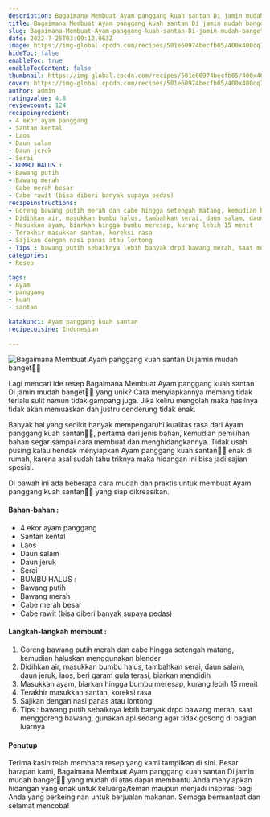 ```yaml
---
description: Bagaimana Membuat Ayam panggang kuah santan Di jamin mudah banget"
title: Bagaimana Membuat Ayam panggang kuah santan Di jamin mudah banget
slug: Bagaimana-Membuat-Ayam-panggang-kuah-santan-Di-jamin-mudah-banget
date: 2022-7-25T03:09:12.063Z
image: https://img-global.cpcdn.com/recipes/501e60974becfb05/400x400cq70/photo.jpg
hideToc: false
enableToc: true
enableTocContent: false
thumbnail: https://img-global.cpcdn.com/recipes/501e60974becfb05/400x400cq70/photo.jpg
cover: https://img-global.cpcdn.com/recipes/501e60974becfb05/400x400cq70/photo.jpg
author: admin
ratingvalue: 4.8
reviewcount: 124
recipeingredient:
- 4 ekor ayam panggang
- Santan kental
- Laos
- Daun salam
- Daun jeruk
- Serai
- BUMBU HALUS :
- Bawang putih
- Bawang merah
- Cabe merah besar
- Cabe rawit (bisa diberi banyak supaya pedas)
recipeinstructions:
- Goreng bawang putih merah dan cabe hingga setengah matang, kemudian haluskan menggunakan blender
- Didihkan air, masukkan bumbu halus, tambahkan serai, daun salam, daun jeruk, laos, beri garam gula terasi, biarkan mendidih
- Masukkan ayam, biarkan hingga bumbu meresap, kurang lebih 15 menit
- Terakhir masukkan santan, koreksi rasa
- Sajikan dengan nasi panas atau lontong
- Tips : bawang putih sebaiknya lebih banyak drpd bawang merah, saat menggoreng bawang, gunakan api sedang agar tidak gosong di bagian luarnya
categories:
- Resep

tags:
- Ayam
- panggang
- kuah
- santan

katakunci: Ayam panggang kuah santan
recipecuisine: Indonesian

---
```


![Bagaimana Membuat Ayam panggang kuah santan Di jamin mudah banget👩‍🍳](https://img-global.cpcdn.com/recipes/501e60974becfb05/400x400cq70/photo.jpg)

Lagi mencari ide resep Bagaimana Membuat Ayam panggang kuah santan Di jamin mudah banget👩‍🍳 yang unik? Cara menyiapkannya memang tidak terlalu sulit namun tidak gampang juga. Jika keliru mengolah maka hasilnya tidak akan memuaskan dan justru cenderung tidak enak.

Banyak hal yang sedikit banyak mempengaruhi kualitas rasa dari Ayam panggang kuah santan👩‍🍳, pertama dari jenis bahan, kemudian pemilihan bahan segar sampai cara membuat dan menghidangkannya. Tidak usah pusing kalau hendak menyiapkan Ayam panggang kuah santan👩‍🍳 enak di rumah, karena asal sudah tahu triknya maka hidangan ini bisa jadi sajian spesial.

Di bawah ini ada beberapa cara mudah dan praktis untuk membuat Ayam panggang kuah santan👩‍🍳 yang siap dikreasikan.

<!--inarticleads1-->

#### Bahan-bahan :

- 4 ekor ayam panggang
- Santan kental
- Laos
- Daun salam
- Daun jeruk
- Serai
- BUMBU HALUS :
- Bawang putih
- Bawang merah
- Cabe merah besar
- Cabe rawit (bisa diberi banyak supaya pedas)

<!--inarticleads2-->

#### Langkah-langkah membuat :

1. Goreng bawang putih merah dan cabe hingga setengah matang, kemudian haluskan menggunakan blender
1. Didihkan air, masukkan bumbu halus, tambahkan serai, daun salam, daun jeruk, laos, beri garam gula terasi, biarkan mendidih
1. Masukkan ayam, biarkan hingga bumbu meresap, kurang lebih 15 menit
1. Terakhir masukkan santan, koreksi rasa
1. Sajikan dengan nasi panas atau lontong
1. Tips : bawang putih sebaiknya lebih banyak drpd bawang merah, saat menggoreng bawang, gunakan api sedang agar tidak gosong di bagian luarnya

#### Penutup

Terima kasih telah membaca resep yang kami tampilkan di sini. Besar harapan kami, Bagaimana Membuat Ayam panggang kuah santan Di jamin mudah banget👩‍🍳 yang mudah di atas dapat membantu Anda menyiapkan hidangan yang enak untuk keluarga/teman maupun menjadi inspirasi bagi Anda yang berkeinginan untuk berjualan makanan. Semoga bermanfaat dan selamat mencoba!